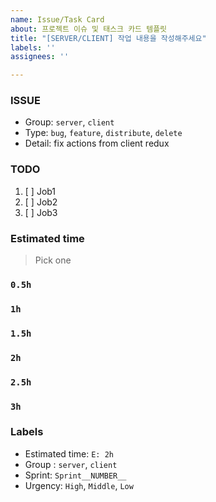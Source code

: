 ```yaml
---
name: Issue/Task Card
about: 프로젝트 이슈 및 태스크 카드 템플릿
title: "[SERVER/CLIENT] 작업 내용을 작성해주세요"
labels: ''
assignees: ''

---
```


### ISSUE
- Group: `server`, `client`
- Type: `bug`, `feature`, `distribute`, `delete`
- Detail: fix actions from client redux

### TODO
1. [ ] Job1
2. [ ] Job2
3. [ ] Job3

### Estimated time
> Pick one
### `0.5h`
### `1h`
### `1.5h`
### `2h`
### `2.5h`
### `3h`

### Labels
- Estimated time: `E: 2h`
- Group : `server`, `client`
- Sprint: `Sprint__NUMBER__`
- Urgency: `High`, `Middle`, `Low`

